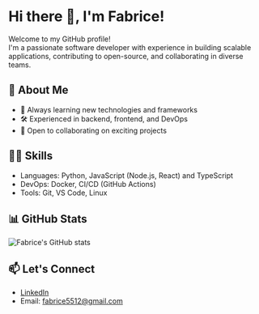# Hi there 👋, I'm Fabrice!

Welcome to my GitHub profile!  
I'm a passionate software developer with experience in building scalable applications, contributing to open-source, and collaborating in diverse teams.

## 🚀 About Me
- 🌱 Always learning new technologies and frameworks
- 🛠️ Experienced in backend, frontend, and DevOps
- 🤝 Open to collaborating on exciting projects

## 🧑‍💻 Skills
- Languages: Python, JavaScript (Node.js, React) and TypeScript
- DevOps: Docker, CI/CD (GitHub Actions)
- Tools: Git, VS Code, Linux

## 📊 GitHub Stats
![Fabrice's GitHub stats](https://github-readme-stats.vercel.app/api?username=fabrice55&show_icons=true&hide_border=true&count_private=true)

## 📫 Let's Connect
- [LinkedIn](https://linkedin.com/in/liltechnologies)
- Email: fabrice5512@gmail.com

